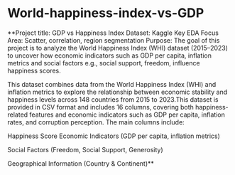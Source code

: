 # World-happiness-index-vs-GDP
**Project title: GDP vs Happiness Index
Dataset: Kaggle
Key EDA Focus Area: Scatter, correlation, region segmentation
Purpose: The goal of this project is to analyze the World Happiness Index (WHI) dataset (2015–2023) to uncover how economic indicators such as GDP per capita, inflation metrics and social factors e.g., social support, freedom, influence happiness scores.

This dataset combines data from the World Happiness Index (WHI) and inflation metrics to explore the relationship between economic stability and happiness levels across 148 countries from 2015 to 2023.This dataset is provided in CSV format and includes 16 columns, covering both happiness-related features and economic indicators such as GDP per capita, inflation rates, and corruption perception. The main columns include:

Happiness Score
Economic Indicators (GDP per capita, inflation metrics)

Social Factors (Freedom, Social Support, Generosity)

Geographical Information (Country & Continent)**

